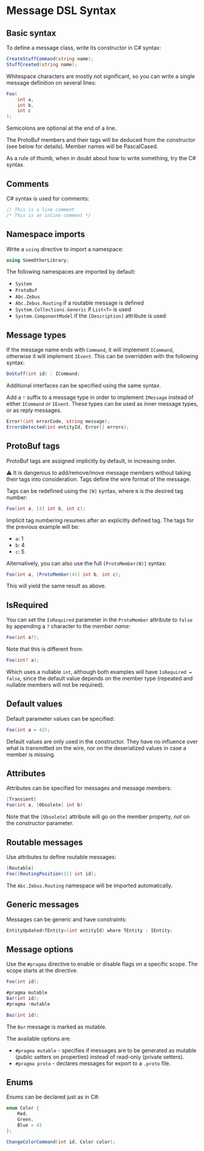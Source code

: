 
# Message DSL Syntax

## Basic syntax

To define a message class, write its constructor in C# syntax:

```C#
CreateStuffCommand(string name);
StuffCreated(string name);
```

Whitespace characters are mostly not significant, so you can write a single message definition on several lines:

```C#
Foo(
    int a,
    int b,
    int c
);
```

Semicolons are optional at the end of a line.

The ProtoBuf members and their tags will be deduced from the constructor (see below for details). Member names will be PascalCased.

As a rule of thumb, when in doubt about how to write something, try the C# syntax.

## Comments

C# syntax is used for comments:

```C#
// This is a line comment
/* This is an inline comment */
```

## Namespace imports

Write a `using` directive to import a namespace:

```C#
using SomeOtherLibrary;
```

The following namespaces are imported by default:

 - `System`
 - `ProtoBuf`
 - `Abc.Zebus`
 - `Abc.Zebus.Routing` if a routable message is defined
 - `System.Collections.Generic` if `List<T>` is used
 - `System.ComponentModel` if the `[Description]` attribute is used

## Message types

If the message name ends with `Command`, it will implement `ICommand`, otherwise it will implement `IEvent`. This can be overridden with the following syntax:

```C#
DoStuff(int id) : ICommand;
```

Additional interfaces can be specified using the same syntax.

Add a `!` suffix to a message type in order to implement `IMessage` instead of either `ICommand` or `IEvent`. These types can be used as inner message types, or as reply messages.

```C#
Error!(int errorCode, string message);
ErrorsDetected(int entityId, Error[] errors);
```

## ProtoBuf tags

ProtoBuf tags are assigned implicitly by default, in increasing order.

:warning: It is dangerous to add/remove/move message members without taking their tags into consideration. Tags define the wire format of the message.

Tags can be redefined using the `[N]` syntax, where `N` is the desired tag number:

```C#
Foo(int a, [4] int b, int c);
```

Implicit tag numbering resumes after an explicitly defined tag. The tags for the previous example will be: 

 - `a`: 1
 - `b`: 4
 - `c`: 5

Alternatively, you can also use the full `[ProtoMember(N)]` syntax:

```C#
Foo(int a, [ProtoMember(4)] int b, int c);
```

This will yield the same result as above.

## IsRequired

You can set the `IsRequired` parameter in the `ProtoMember` attribute to `false` by appending a `?` character to the member *name*:

```C#
Foo(int a?);
```

Note that this is different from:

```C#
Foo(int? a);
```

Which uses a nullable `int`, although both examples will have `IsRequired = false`, since the default value depends on the member type (repeated and nullable members will not be required).

## Default values

Default parameter values can be specified:

```C#
Foo(int a = 42);
```

Default values are only used in the constructor. They have no influence over what is transmitted on the wire, nor on the deserialized values in case a member is missing.

## Attributes

Attributes can be specified for messages and message members:

```C#
[Transient]
Foo(int a, [Obsolete] int b)
```

Note that the `[Obsolete]` attribute will go on the member property, *not* on the constructor parameter.

## Routable messages

Use attributes to define routable messages:

```C#
[Routable]
Foo([RoutingPosition(1)] int id);
```

The `Abc.Zebus.Routing` namespace will be imported automatically.

## Generic messages

Messages can be generic and have constraints:

```C#
EntityUpdated<TEntity>(int entityId) where TEntity : IEntity;
```

## Message options

Use the `#pragma` directive to enable or disable flags on a specific scope. The scope starts at the directive.

```C#
Foo(int id);

#pragma mutable
Bar(int id);
#pragma !mutable

Baz(int id);
```

The `Bar` message is marked as mutable.

The available options are:

 - `#pragma mutable` - specifies if messages are to be generated as mutable (public setters on properties) instead of read-only (private setters).
 - `#pragma proto` - declares messages for export to a `.proto` file.

## Enums

Enums can be declared just as in C#:

```C#
enum Color {
    Red,
    Green,
    Blue = 42
};

ChangeColorCommand(int id, Color color);
```
